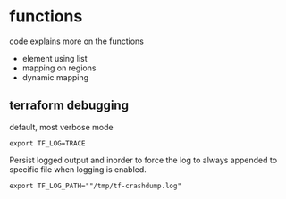 # functions

code explains more on the functions

- element using list
- mapping on regions
- dynamic mapping

## terraform debugging

default, most verbose mode
```
export TF_LOG=TRACE
```
Persist logged output and inorder to force the log to always appended to specific file when logging is enabled.

```
export TF_LOG_PATH=""/tmp/tf-crashdump.log"
```

